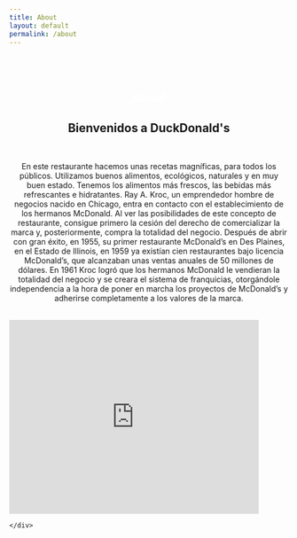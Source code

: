 ```yaml
---
title: About
layout: default
permalink: /about
---
```

<div class="container">

<h2 style="text-align: center; margin-top: 80px; color: white;">About</h2>

</div>

<div class="container-2" style="height: 60em;">

<h2 style="text-align: center;">Bienvenidos a DuckDonald's</h2>

<br>

 <div class="container-3">

<p style="text-align: center;">En este restaurante hacemos unas recetas
                magníficas, para todos los públicos. Utilizamos buenos alimentos, ecológicos,
                naturales y en muy buen estado. Tenemos los alimentos más frescos, las bebidas
                más refrescantes e hidratantes. Ray A. Kroc, un emprendedor hombre de negocios
                nacido en Chicago, entra en contacto con el establecimiento de los hermanos
                McDonald. Al ver las posibilidades de este concepto de restaurante, consigue
                primero la cesión del derecho de comercializar la marca y, posteriormente,
                compra la totalidad del negocio. Después de abrir con gran éxito, en 1955, su
                primer restaurante McDonald’s en Des Plaines, en el Estado de Illinois, en 1959
                ya existían cien restaurantes bajo licencia McDonald’s, que alcanzaban unas
                ventas anuales de 50 millones de dólares. En 1961 Kroc logró que los hermanos
                McDonald le vendieran la totalidad del negocio y se creara el sistema de
                franquicias, otorgándole independencia a la hora de poner en marcha los
                proyectos de McDonald’s y adherirse completamente a los valores de la marca.</p>
        </div>

<div class="container-4">

<br>

<div class="video-container">

 <iframe
    style="width:450px; height:350px;"
    src="https://www.youtube.com/embed/0SPwwpruGIA"
    frameborder="0"
    allow="accelerometer; autoplay; encrypted-media; gyroscope; picture-in-picture"
    allowfullscreen="allowfullscreen"></iframe>

    </div>

</div>
 </div>